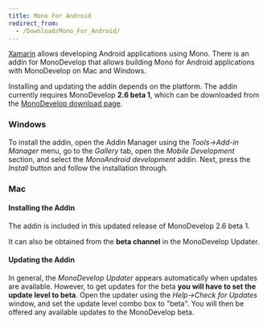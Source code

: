 ```yaml
---
title: Mono For Android
redirect_from:
  - /Download/Mono_For_Android/
---
```


[Xamarin](https://www.xamarin.com/) allows developing Android applications using Mono. There is an addin for MonoDevelop that allows building Mono for Android applications with MonoDevelop on Mac and Windows.

Installing and updating the addin depends on the platform. The addin currently requires MonoDevelop **2.6 beta 1**, which can be downloaded from the [MonoDevelop download page](/download/).

### Windows

To install the addin, open the Addin Manager using the *Tools-\>Add-in Manager* menu, go to the *Gallery* tab, open the *Mobile Development* section, and select the *MonoAndroid development* addin. Next, press the *Install* button and follow the installation through.

### Mac

#### Installing the Addin

The addin is included in this updated release of MonoDevelop 2.6 beta 1.

It can also be obtained from the **beta channel** in the MonoDevelop Updater.

#### Updating the Addin

In general, the *MonoDevelop Updater* appears automatically when updates are available. However, to get updates for the beta **you will have to set the update level to beta**. Open the updater using the *Help-\>Check for Updates* window, and set the update level combo box to "beta". You will then be offered any available updates to the MonoDevelop beta.


